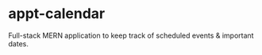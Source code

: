 # appt-calendar
Full-stack MERN application to keep track of scheduled events &amp; important dates.
